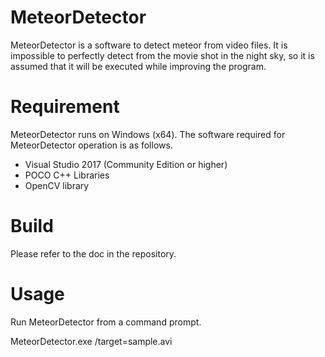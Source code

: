 # MeteorDetector
MeteorDetector is a software to detect meteor from video files.
It is impossible to perfectly detect from the movie shot in the night sky, 
so it is assumed that it will be executed while improving the program.


# Requirement
MeteorDetector runs on Windows (x64).
The software required for MeteorDetector operation is as follows.

- Visual Studio 2017 (Community Edition or higher)
- POCO C++ Libraries
- OpenCV library


# Build
Please refer to the doc in the repository.


# Usage
Run MeteorDetector from a command prompt.

 MeteorDetector.exe /target=sample.avi

